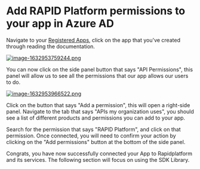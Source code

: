 # Add RAPID Platform permissions to your app in Azure AD

Navigate to your [Registered Apps](https://portal.azure.com/#blade/Microsoft_AAD_IAM/ActiveDirectoryMenuBlade/RegisteredApps), click on the app that you've created through reading the documentation.

[![image-1632953759244.png](https://docs.rapidplatform.com/uploads/images/gallery/2021-09/scaled-1680-/tcB64kjdpyJy3Rp3-image-1632953759244.png)](https://docs.rapidplatform.com/uploads/images/gallery/2021-09/tcB64kjdpyJy3Rp3-image-1632953759244.png)

You can now click on the side panel button that says "API Permissions", this panel will allow us to see all the permissions that our app allows our users to do.

[![image-1632953966522.png](https://docs.rapidplatform.com/uploads/images/gallery/2021-09/scaled-1680-/ZyzL6YqNXfNGjiKH-image-1632953966522.png)](https://docs.rapidplatform.com/uploads/images/gallery/2021-09/ZyzL6YqNXfNGjiKH-image-1632953966522.png)

Click on the button that says "Add a permission", this will open a right-side panel. Navigate to the tab that says "APIs my organization uses", you should see a list of different products and permissions you can add to your app.

Search for the permission that says "RAPID Platform", and click on that permission. Once connected, you will need to confirm your action by clicking on the "Add permissions" button at the bottom of the side panel.

Congrats, you have now successfully connected your App to Rapidplatform and its services. The following section will focus on using the SDK Library.
